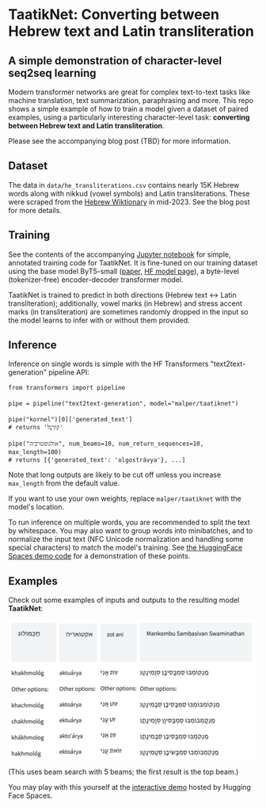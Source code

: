 # TaatikNet: Converting between Hebrew text and Latin transliteration
## A simple demonstration of character-level seq2seq learning


Modern transformer networks are great for complex text-to-text tasks like machine translation, text summarization, paraphrasing and more. This repo shows a simple example of how to train a model given a dataset of paired examples, using a particularly interesting character-level task: **converting between Hebrew text and Latin transliteration**.

Please see the accompanying blog post (TBD) for more information.

## Dataset

The data in `data/he_transliterations.csv` contains nearly 15K Hebrew words along with nikkud (vowel symbols) and Latin transliterations. These were scraped from the [Hebrew Wiktionary](https://he.wiktionary.com/) in mid-2023. See the blog post for more details.

## Training

See the contents of the accompanying [Jupyter notebook](training.ipynb) for simple, annotated training code for TaatikNet. It is fine-tuned on our training dataset using the base model ByT5-small ([paper](https://arxiv.org/abs/2105.13626), [HF model page](https://huggingface.co/google/byt5-small)), a byte-level (tokenizer-free) encoder-decoder transformer model.

TaatikNet is trained to predict in both directions (Hebrew text ↔ Latin transliteration); additionally, vowel marks (in Hebrew) and stress accent marks (in transliteration) are sometimes randomly dropped in the input so the model learns to infer with or without them provided.

## Inference

Inference on single words is simple with the HF Transformers "text2text-generation" pipeline API:

```
from transformers import pipeline

pipe = pipeline("text2text-generation", model="malper/taatiknet")

pipe("kornel")[0]['generated_text']
# returns 'קוֹרְנֶל'

pipe("אולגוסטרביה", num_beams=10, num_return_sequences=10, max_length=100)
# returns [{'generated_text': 'olgostrávya'}, ...]
```

Note that long outputs are likely to be cut off unless you increase `max_length` from the default value.

If you want to use your own weights, replace `malper/taatiknet` with the model's location.

To run inference on multiple words, you are recommended to split the text by whitespace. You may also want to group words into minibatches, and to normalize the input text (NFC Unicode normalization and handling some special characters) to match the model's training. See [the HuggingFace Spaces demo code](https://huggingface.co/spaces/malper/taatiknet/blob/main/app.py) for a demonstration of these points.

## Examples

Check out some examples of inputs and outputs to the resulting model **TaatikNet**:

![](assets/demo.png)

(This uses beam search with 5 beams; the first result is the top beam.)

You may play with this yourself at the [interactive demo](https://huggingface.co/spaces/malper/taatiknet) hosted by Hugging Face Spaces.
